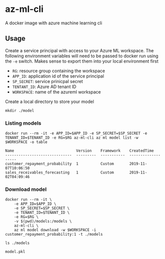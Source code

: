 # az-ml-cli

A docker image with azure machine learning cli

## Usage

Create a service principal with access to your Azure ML workspace. The following environment variables will need to be passed to docker run using the `-e` switch. Makes sense to export them into your local environment first

- `RG`: resource group containing the workspace
- `APP_ID`: application id of the service principal
- `SP_SECRET`: service prinicpal secret
- `TENTANT_ID`: Azure AD tenant ID
- `WORKSPACE`: name of the azureml workspace

Create a local directory to store your model

`mkdir ./model`

### Listing models 
`docker run --rm -it -e APP_ID=$APP_ID -e SP_SECRET=$SP_SECRET -e TENANT_ID=$TENANT_ID -e RG=$RG az-ml-cli az ml model list -w $WORKSPACE -o table`

```
Name                            Version    Framework    CreatedTime
------------------------------  ---------  -----------  -------------------
customer_repayment_probability  1          Custom       2019-11-07T10:06:50
sales_receivables_forecasting   1          Custom       2019-11-02T04:09:46
```

### Download model
```
docker run --rm -it \
    -e APP_ID=$APP_ID \
    -e SP_SECRET=$SP_SECRET \
    -e TENANT_ID=$TENANT_ID \
    -e RG=$RG \
    -v $(pwd)/models:/models \
    az-ml-cli \
    az ml model download -w $WORKSPACE -i customer_repayment_probability:1 -t ./models

ls ./models

model.pkl
```
